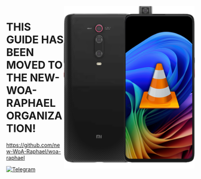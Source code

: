<img align="right" src="https://github.com/n00b69/woa-raphael/blob/main/raphael.png" width="350" alt="Windows 11 running on a Redmi K20 Pro">

# THIS GUIDE HAS BEEN MOVED TO THE NEW-WOA-RAPHAEL ORGANIZATION!

https://github.com/new-WoA-Raphael/woa-raphael

[![Telegram](https://img.shields.io/badge/Chat-Telegram-brightgreen.svg?logo=telegram&style=flat-square)](https://t.me/woaraphael)



